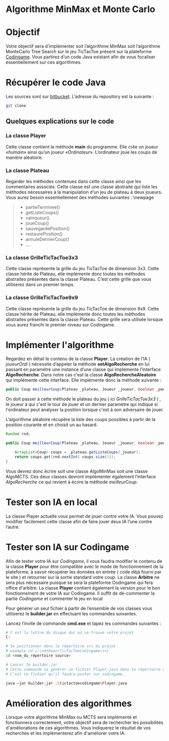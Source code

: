 # Algorithme MinMax et Monte Carlo
# Objectif

Votre objectif sera d’implémenter soit l’algorithme MinMax soit l’algorithme MonteCarlo Tree Search sur le jeu TicTacToe présent sur la plateforme [Codingame](https://www.codingame.com/start). Vous partirez d’un code Java existant afin de vous focaliser essentiellement sur ces algorithmes. 

# Récupérer le code Java

Les sources sont sur [bitbucket](www.bitbucket.org). L’adresse du repository est la suivante :

```bash
git clone
```

## Quelques explications sur le code

### La classe Player

Cette classe contient la méthode **main** du programme. Elle crée un joueur «*humain*» ainsi qu’un joueur «*Ordinateur*». L’ordinateur joue les coups de manière aléatoire.   

### La classe Plateau

Regarder les méthodes contenues dans cette classe ainsi que les commentaires associés. Cette classe est une classe abstraite qui liste les méthodes nécessaires à la manipulation d’un jeu de plateau à deux joueurs. Vous aurez besoin essentiellement des méthodes suivantes :
\newpage

>- partieTerminee()
>- getListeCoups()
>- vainqueur()
>- joueCoup()
>- sauvegardePosition()
>- restaurePosition()
>- annuleDernierCoup()
>- ….


### La classe GrilleTicTacToe3x3

Cette classe représente la grille du jeu TicTacToe de dimension 3x3. Cette classe hérite de Plateau, elle implémente donc toutes les méthodes abstraites présentes dans la classe Plateau. C’est cette grille que vous utiliserez dans un premier temps.

### La classe GrilleTicTacToe9x9

Cette classe représente la grille du jeu TicTacToe de dimension 9x9. Cette classe hérite de Plateau, elle implémente donc toutes les méthodes abstraites présentes dans la classe Plateau. Cette grille sera utilisée lorsque vous aurez franchi le premier niveau sur Codingame.

# Implémenter l'algorithme

Regardez en détail le contenu de la classe **Player**. La création de l’IA ( *joueurOrdi* ) nécessite  d’appeler la méthode **setAlgoRecherche** en lui passant en paramètre une instance d’une classe qui implémente l’interface **AlgoRecherche**. Dans notre cas c'est la classe **AlgoRechercheAleatoire** qui implémente cette interface. Elle implémente donc la méthode suivante :

```java
public Coup meilleurCoup(Plateau _plateau, Joueur _joueur, boolean _ponder)
```

On doit passer à cette méthode le plateau du jeu ( *ici GrilleTicTacToe3x3* ) , le joueur à qui c'est le tour de jouer et un dernier paramètre qui indique si l'ordinateur peut analyser la position lorsque c'est à son adversaire de jouer.

L'algorithme aléatoire récupère la liste des coups possibles à partir de la position courante et en choisit un au hasard.

```java
Random rnd;

public Coup meilleurCoup(Plateau _plateau, Joueur _joueur, boolean _ponder) {    

    ArrayList<Coup> coups = _plateau.getListeCoups(_joueur);   
    return coups.get(rnd.nextInt( coups.size()));
}
```


Vous devrez donc écrire soit une classe AlgoMinMax soit une classe AlgoMCTS. Ces deux classes devront implémenter également l’interface *AlgoRecherche* ce qui revient à écrire la méthode *meilleurCoup*.



# Tester son IA en local

La classe Player actuelle vous permet de jouer contre votre IA. Vous pouvez  modifier facilement cette classe afin de faire jouer deux IA l’une contre l’autre.

# Tester son IA sur Codingame

Afin de tester votre IA sur *Codingame*, il vous faudra modifier le contenu de la classe **Player** pour être compatible avec le mode de fonctionnement de la plateforme, à savoir récupérer les données en entrée ( code déjà fourni par le site ) et retourner sur la sortie standard votre coup. La classe **Arbitre** ne sera plus nécessaire puisque se sera la plateforme Codingame qui fera office d'arbitre.  La classe **Player** contient également la version pour le bon fonctionnement de votre IA sur Codingame. Il suffit de dé-commenter la partie *Codingame* et commenter le jeu en local


Pour générer un seul fichier à partir de l’ensemble de vos classes  vous utiliserez le **builder.jar** en effectuant les commandes suivantes.

Lancez l’invite de commande **cmd.exe** et  tapez les commandes suivantes :
```bash 
# C est la lettre du disque dur où se trouve votre projet 
C: 

# Se positionner dans le répertoire src du projet
# exemple cd c:\netbean\TicTacToeCodingame\src
cd <nom_du_répertoire source>  

# Lancer le builder.jar
# Cette commande va générer un fichier Player.java dans le répertoire courant.
# C’est ce fichier qu’il faudra poster sur codingame.

java –jar builder.jar .\tictactoecodingame\Player.java 
```
# Amélioration des algorithmes

Lorsque votre algorithme MinMax ou MCTS sera implémenté et fonctionnera correctement, votre objectif sera de rechercher les possibilités d'améliorations de ces algorithmes. Vous indiquerez le résultat de vos recherches et les implémenterez afin d'améliorer votre IA.







